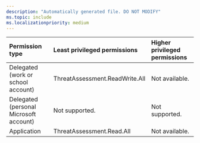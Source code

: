 ```yaml
---
description: "Automatically generated file. DO NOT MODIFY"
ms.topic: include
ms.localizationpriority: medium
---
```


|Permission type|Least privileged permissions|Higher privileged permissions|
|:---|:---|:---|
|Delegated (work or school account)|ThreatAssessment.ReadWrite.All|Not available.|
|Delegated (personal Microsoft account)|Not supported.|Not supported.|
|Application|ThreatAssessment.Read.All|Not available.|

